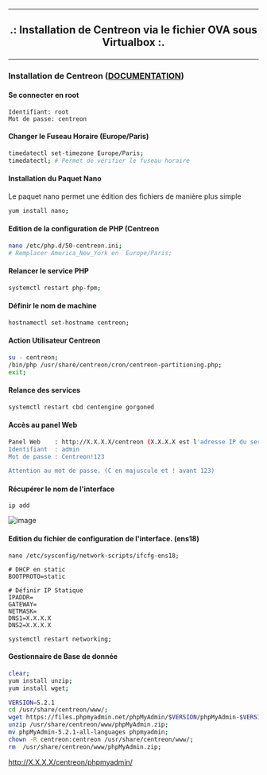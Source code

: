 -----------------------------------------------------------------------------------------------------------------------------------------------------------------------------------------
## <p align='center'> .: Installation de Centreon via le fichier OVA sous Virtualbox :. </p>

-----------------------------------------------------------------------------------------------------------------------------------------------------------------------------------------
### Installation de Centreon ([DOCUMENTATION](https://docs.centreon.com/fr/docs/installation/installation-of-a-central-server/using-virtual-machines))
#### Se connecter en root
```
Identifiant: root
Mot de passe: centreon
```
#### Changer le Fuseau Horaire (Europe/Paris)
```bash
timedatectl set-timezone Europe/Paris;
timedatectl; # Permet de vérifier le fuseau horaire
```

#### Installation du Paquet Nano
Le paquet nano permet une édition des fichiers de manière plus simple
```bash
yum install nano;
```

#### Edition de la configuration de PHP (Centreon
```bash
nano /etc/php.d/50-centreon.ini;
# Remplacer America_New_York en  Europe/Paris;
```

#### Relancer le service PHP
```bash
systemctl restart php-fpm;
```

#### Définir le nom de machine
```bash
hostnamectl set-hostname centreon;
```

#### Action Utilisateur Centreon
```bash
su - centreon;
/bin/php /usr/share/centreon/cron/centreon-partitioning.php;
exit;
```

#### Relance des services
```bash
systemctl restart cbd centengine gorgoned
```

#### Accès au panel Web
```bash
Panel Web    : http://X.X.X.X/centreon (X.X.X.X est l'adresse IP du serveur)
Identifiant  : admin
Mot de passe : Centreon!123

Attention au mot de passe. (C en majuscule et ! avant 123)
```



#### Récupérer le nom de l'interface
```
ip add
```
![image](https://github.com/dexter74/Linux/assets/35907/ceae8889-089d-41b1-8677-114a587e55c7)


#### Edition du fichier de configuration de l'interface. (ens18)
```
nano /etc/sysconfig/network-scripts/ifcfg-ens18;
```

```
# DHCP en static
BOOTPROTO=static

# Définir IP Statique
IPADDR=
GATEWAY=
NETMASK=
DNS1=X.X.X.X
DNS2=X.X.X.X
```

```
systemctl restart networking;
```


#### Gestionnaire de Base de donnée
```bash
clear;
yum install unzip;
yum install wget;

VERSION=5.2.1
cd /usr/share/centreon/www/;
wget https://files.phpmyadmin.net/phpMyAdmin/$VERSION/phpMyAdmin-$VERSION-all-languages.zip -O  /usr/share/centreon/www/phpMyAdmin.zip;
unzip /usr/share/centreon/www/phpMyAdmin.zip;
mv phpMyAdmin-5.2.1-all-languages phpmyadmin;
chown -R centreon:centreon /usr/share/centreon/www/;
rm  /usr/share/centreon/www/phpMyAdmin.zip;
```

http://X.X.X.X/centreon/phpmyadmin/
